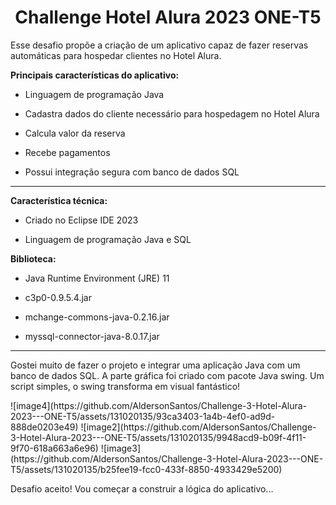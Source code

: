 <center><h1> Challenge Hotel Alura 2023 ONE-T5</h1></center>
<p>Esse desafio propõe a criação de um aplicativo capaz de fazer reservas automáticas para hospedar clientes no Hotel Alura.</p>
<strong>Principais características do aplicativo: </strong> 
<ul><li>Linguagem de programação Java</li></ul>
<ul><li>Cadastra dados do cliente necessário para hospedagem no Hotel Alura</li></ul>
<ul><li>Calcula valor da reserva</li></ul>
<ul><li>Recebe pagamentos</li></ul>
<ul><li>Possui integração segura com banco de dados SQL</li></ul>
<hr>
<strong>Característica técnica:</strong> 
<ul><li>Criado no Eclipse IDE 2023</li></ul>
<ul><li>Linguagem de programação Java e SQL </li></ul>
<strong>Biblioteca:</strong> 
<ul><li>Java Runtime Environment (JRE) 11</li></ul>
<ul><li>c3p0-0.9.5.4.jar</li></ul>
<ul><li>mchange-commons-java-0.2.16.jar</li></ul>
<ul><li>myssql-connector-java-8.0.17.jar </li></ul>
<hr>
<p>Gostei muito de fazer o projeto e integrar uma aplicação Java com um banco de dados SQL. A parte gráfica foi criado com pacote Java swing. Um script simples, o swing transforma em visual fantástico! </p>
![image4](https://github.com/AldersonSantos/Challenge-3-Hotel-Alura-2023---ONE-T5/assets/131020135/93ca3403-1a4b-4ef0-ad9d-888de0203e49)
![image2](https://github.com/AldersonSantos/Challenge-3-Hotel-Alura-2023---ONE-T5/assets/131020135/9948acd9-b09f-4f11-9f70-618a663a6e96)
![image3](https://github.com/AldersonSantos/Challenge-3-Hotel-Alura-2023---ONE-T5/assets/131020135/b25fee19-fcc0-433f-8850-4933429e5200)


<P>Desafio aceito! Vou começar a construir a lógica do aplicativo... </P>

